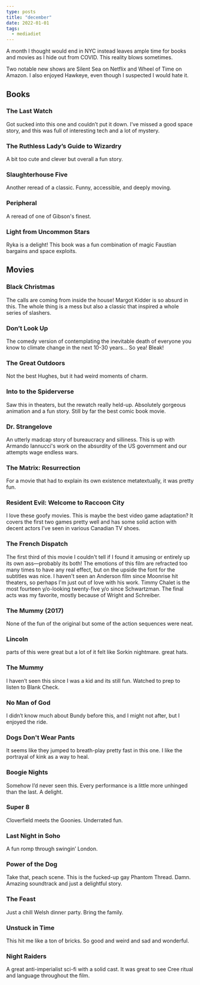 ```yaml
---
type: posts
title: "december"
date: 2022-01-01
tags:
  - mediadiet
---
```


A month I thought would end in NYC instead leaves ample time for books and movies as I hide out from COVID. This reality blows sometimes.

Two notable new shows are Silent Sea on Netflix and Wheel of Time on Amazon. I also enjoyed Hawkeye, even though I suspected I would hate it.

## Books

### The Last Watch

Got sucked into this one and couldn’t put it down. I’ve missed a good space story, and this was full of interesting tech and a lot of mystery.

### The Ruthless Lady’s Guide to Wizardry

A bit too cute and clever but overall a fun story. 

### Slaughterhouse Five

Another reread of a classic. Funny, accessible, and deeply moving.

### Peripheral

A reread of one of Gibson's finest.

### ‌Light from Uncommon Stars

Ryka is a delight! This book was a fun combination of magic Faustian bargains and space exploits.

## Movies

### Black Christmas

The calls are coming from inside the house! Margot Kidder is so absurd in this. The whole thing is a mess but also a classic that inspired a whole series of slashers.

### Don’t Look Up

The comedy version of contemplating the inevitable death of everyone you know to climate change in the next 10-30 years…
So yea! Bleak!

### The Great Outdoors

Not the best Hughes, but it had weird moments of charm.

### Into to the Spiderverse

Saw this in theaters, but the rewatch really held-up. Absolutely gorgeous animation and a fun story. Still by far the best comic book movie.

### Dr. Strangelove

An utterly madcap story of bureaucracy and silliness. This is up with Armando Iannucci's work on the absurdity of the US government and our attempts wage endless wars.

### The Matrix: Resurrection

For a movie that had to explain its own existence metatextually, it was pretty fun.

### Resident Evil: Welcome to Raccoon City

I love these goofy movies. This is maybe the best video game adaptation? It covers the first two games pretty well and has some solid action with decent actors I’ve seen in various Canadian TV shoes.

### The French Dispatch

The first third of this movie I couldn't tell if I found it amusing or entirely up its own ass—probably its both! The emotions of this film are refracted too many times to have any real effect, but on the upside the font for the subtitles was nice. I haven't seen an Anderson film since Moonrise hit theaters, so perhaps I'm just out of love with his work. Timmy Chalet is the most fourteen y/o-looking twenty-five y/o since Schwartzman. The final acts was my favorite, mostly because of Wright and Schreiber.

### The Mummy (2017)

None of the fun of the original but some of the action sequences were neat.

### Lincoln

parts of this were great but a lot of it felt like Sorkin nightmare.
great hats.

### The Mummy

I haven’t seen this since I was a kid and its still fun. Watched to prep to listen to Blank Check. 

### No Man of God

I didn’t know much about Bundy before this, and I might not after, but I enjoyed the ride.

### Dogs Don't Wear Pants

It seems like they jumped to breath-play pretty fast in this one. I like the portrayal of kink as a way to heal.

### Boogie Nights

Somehow I’d never seen this. Every performance is a little more unhinged than the last. A delight.

### Super 8

Cloverfield meets the Goonies. Underrated fun.

### Last Night in Soho

A fun romp through swingin’ London.

### Power of the Dog

Take that, peach scene. This is the fucked-up gay Phantom Thread.
Damn.
Amazing soundtrack and just a delightful story.

### The Feast

Just a chill Welsh dinner party. Bring the family.

### Unstuck in Time

This hit me like a ton of bricks. So good and weird and sad and wonderful.

### Night Raiders

A great anti-imperialist sci-fi with a solid cast. It was great to see Cree ritual and language throughout the film.